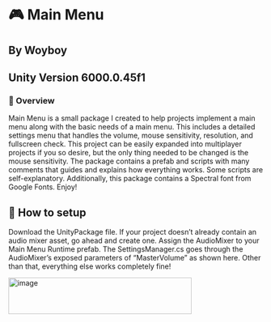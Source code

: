 # 🎮 Main Menu
## By Woyboy

## Unity Version 6000.0.45f1


### 🚀 Overview
Main Menu is a small package I created to help projects implement a main menu along with the basic needs of a main menu. This includes a detailed settings menu that handles the volume, mouse sensitivity, resolution, and fullscreen check. This project can be easily expanded into multiplayer projects if you so desire, but the only thing needed to be changed is the mouse sensitivity. The package contains a prefab and scripts with many comments that guides and explains how everything works. Some scripts are self-explanatory. Additionally, this package contains a Spectral font from Google Fonts. Enjoy!


## 📁 How to setup
Download the UnityPackage file. If your project doesn’t already contain an audio mixer asset, go ahead and create one. Assign the AudioMixer to your Main Menu Runtime prefab. The SettingsManager.cs goes through the AudioMixer’s exposed parameters of “MasterVolume” as shown here. Other than that, everything else works completely fine!

<img width="362" height="72" alt="image" src="https://github.com/user-attachments/assets/a5740337-a411-4300-adb8-241632816a62" />
